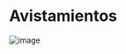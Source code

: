 # Avistamientos 
![image](https://github.com/user-attachments/assets/24329208-3e34-4345-98dd-98f3f34a6c86)

